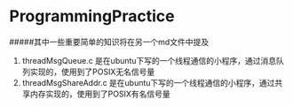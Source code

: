 # ProgrammingPractice
#####其中一些重要简单的知识将在另一个md文件中提及
1. threadMsgQueue.c  是在ubuntu下写的一个线程通信的小程序，通过消息队列实现的，使用到了POSIX无名信号量
2. threadMsgShareAddr.c 是在ubuntu下写的一个线程通信的小程序，通过共享内存实现的，使用到了POSIX有名信号量
